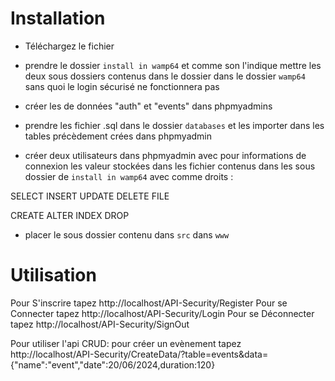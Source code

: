 # Installation 


* Téléchargez le fichier

* prendre le dossier ``install in wamp64`` et comme son l'indique  mettre  les deux sous dossiers contenus dans le dossier dans le dossier ``wamp64``  sans quoi le login  sécurisé ne fonctionnera pas

* créer les de données "auth" et "events" dans  phpmyadmins

* prendre les fichier .sql dans le dossier ``databases`` et les importer dans les tables précèdement crées dans phpmyadmin  

* créer deux  utilisateurs dans phpmyadmin avec pour informations de connexion les valeur stockées dans les fichier contenus dans les sous dossier de ``install in wamp64``  avec comme droits :
  
 SELECT
 INSERT
 UPDATE
 DELETE
 FILE

 CREATE
 ALTER
 INDEX
 DROP
 * placer le sous dossier contenu dans ``src`` dans ```www```


# Utilisation 

Pour  S'inscrire tapez http://localhost/API-Security/Register
Pour se Connecter tapez http://localhost/API-Security/Login
Pour se Déconnecter tapez  http://localhost/API-Security/SignOut

Pour utiliser l'api CRUD:
pour créer un evènement tapez   http://localhost/API-Security/CreateData/?table=events&data={"name":"event","date":20/06/2024,duration:120}
